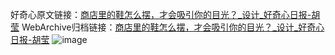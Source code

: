 好奇心原文链接：[商店里的鞋怎么摆，才会吸引你的目光？_设计_好奇心日报-胡莹](https://www.qdaily.com/articles/7200.html)
WebArchive归档链接：[商店里的鞋怎么摆，才会吸引你的目光？_设计_好奇心日报-胡莹](http://web.archive.org/web/20190623172051/https://www.qdaily.com/articles/7200.html)
![image](http://ww3.sinaimg.cn/large/007d5XDply1g3x0b7fu75j30u03yb7wh)